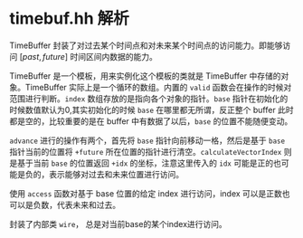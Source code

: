 # timebuf.hh 解析

TimeBuffer 封装了对过去某个时间点和对未来某个时间点的访问能力。即能够访问 $[past, future]$ 时间区间内数据的能力。

TimeBuffer 是一个模板，用来实例化这个模板的类就是 TimeBuffer 中存储的对象。TimeBuffer 实际上是一个循环的数组。内置的 `valid` 函数会在操作的时候对范围进行判断。`index` 数组存放的是指向各个对象的指针。`base` 指针在初始化的时候数值默认为0,其实初始化的时候 `base` 在哪里都无所谓，反正整个 buffer 此时都是空的，比较重要的是在 buffer 中有数据了以后，`base` 的位置不能随便变动。

`advance` 进行的操作有两个，首先将 `base` 指针向前移动一格，然后是基于 `base` 指针当前的位置将 `+future` 所在位置的指针进行清空。`calculateVectorIndex` 则是基于当前 `base` 的位置返回 `+idx` 的坐标，注意这里传入的 `idx` 可能是正的也可能是负的，表示能够对过去和未来位置进行访问。

使用 `access` 函数对基于 base 位置的给定 index 进行访问，index 可以是正数也可以是负数，代表未来和过去。

封装了内部类 `wire`， 总是对当前base的某个index进行访问。